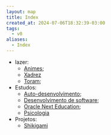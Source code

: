 ```yaml
---
layout: map
title: Index
created_at: 2024-07-06T18:32:39-03:00
tags:
  - v0
aliases:
  - Index
---
```

- lazer:
	- [Animes](maps/Animes.md);
	- [Xadrez](maps/Xadrez.md)
	- [Toram](maps/Toram.md);
- Estudos:
	- [Auto-desenvolvimento](maps/Auto-desenvolvimento.md);
	- [Desenvolvimento de software](maps/Desenvolvimento%20de%20software.md);
	- [Oracle Next Education](maps/Oracle%20Next%20Education.md);
	- [Psicologia](maps/Psicologia.md)
- Projetos:
	- [Shikigami](api/2024/06/2024-06-30-Shikigami.md)
